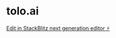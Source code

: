 # tolo.ai

[Edit in StackBlitz next generation editor ⚡️](https://stackblitz.com/~/github.com/fardintolo/tolo.ai)